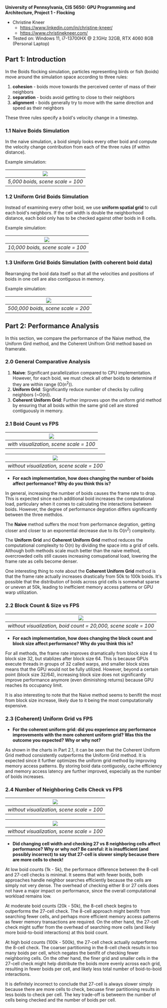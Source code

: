 **University of Pennsylvania, CIS 5650: GPU Programming and Architecture,
Project 1 - Flocking**

* Christine Kneer
  * https://www.linkedin.com/in/christine-kneer/
  * https://www.christinekneer.com/
* Tested on: Windows 11, i7-13700HX @ 2.1GHz 32GB, RTX 4060 8GB (Personal Laptop)

## Part 1: Introduction

In the Boids flocking simulation, particles representing birds or fish
(boids) move around the simulation space according to three rules:

1. **cohesion** - boids move towards the perceived center of mass of their neighbors
2. **separation** - boids avoid getting to close to their neighbors
3. **alignment** - boids generally try to move with the same direction and speed as
their neighbors

These three rules specify a boid's velocity change in a timestep.

### 1.1 Naive Boids Simulation

In the naive simulation, a boid simply looks every other boid and compute the velocity
change contribution from each of the three rules (if within distance).

Example simulation:

|![](images/naive.gif)|
|:--:|
|*5,000 boids, scene scale = 100*|

### 1.2 Uniform Grid Boids Simulation

Instead of examining every other boid, we use **uniform spatial grid** to cull each boid's neighbors.
If the cell width is double the neighborhood distance, each boid only has to be
checked against other boids in 8 cells.

Example simulation:

|![](images/uniform.gif)|
|:--:|
|*10,000 boids, scene scale = 100*|

### 1.3 Uniform Grid Boids Simulation (with coherent boid data)

Rearranging the boid data itself so that all the velocities and positions of boids in one cell are also
contiguous in memory.

Example simulation:

|![](images/indirection.gif)|
|:--:|
|*500,000 boids, scene scale = 200*|

## Part 2: Performance Analysis

In this section, we compare the performance of the Naive method, the Uniform Gird method, and the Coherent Unifrom Grid method based on framerate.


### 2.0 General Comparative Analysis

1. **Naive**: Significant parallelization compared to CPU implementation. However, for each boid, we must check all other boids to determine if they are within range (O(n<sup>2</sup>)).
2. **Uniform Grid**: Significantly reduce number of checks by culling neighbors (~O(n)).
3. **Coherent Uniform Grid**: Further improves upon the uniform grid method by ensuring that all boids within the same grid cell are stored contiguously in memory.

### 2.1 Boid Count vs FPS

|![](images/boidCount1.png)|
|:--:|
|*with visualization, scene scale = 100*|

|![](images/boidCount2.png)|
|:--:|
|*without visualization, scene scale = 100*|

* **For each implementation, how does changing the number of boids affect
performance? Why do you think this is?**

In general, increasing the number of boids causes the frame rate to drop. This is expected
since each additional boid increases the computational load, particulary when it comes to
calculating the interactions between boids. However, the degree of performance degration
differs significantly between the three methdos.

The **Naive** method suffers the most from performance degration, getting closer and
closer to an exponential decrease due to its O(n<sup>2</sup>) complexity.

The **Uniform Grid** and **Coherent Uniform Grid** method reduces the computational complexity
to O(n) by dividing the space into a grid of cells. Although both methods scale much better than
the naive method, overcrowded cells still causes increasing comupational load, lowering the frame
rate as cells become denser.

One interesting thing to note about the **Coherent Uniform Grid** method is that the frame rate 
actually increases drastically from 50k to 100k boids. It's possible that the distribution of boids
across grid cells is somewhat sparse or uneven at 50k, leading to inefficient memory access patterns
or GPU warp utilization.

### 2.2 Block Count & Size vs FPS

|![](images/blockSize.png)|
|:--:|
|*without visualization, boid count = 20,000, scene scale = 100*|

* **For each implementation, how does changing the block count and block size
affect performance? Why do you think this is?**

For all methods, the frame rate improves dramatically from block size 4 to block size 32, but
stablizes after block size 64. This is because GPUs execute threads in groups
of 32 called warps, and smaller block sizes means that the GPU would not be
fully utilized. However, beyond a certain point (block size 32/64), increasing
block size does not significantly improve performance anymore (even diminishing
returns) because GPU reaches its occupancy limit.

It is also interesting to note that the Naive method seems to benifit the most 
from block size increase, likely due to it being the most computationally expensive.


### 2.3 (Coherent) Uniform Grid vs FPS

* **For the coherent uniform grid: did you experience any performance improvements
with the more coherent uniform grid? Was this the outcome you expected?
Why or why not?**

As shown in the charts in Part 2.1, it can be seen that the Coherent Uniform Grid
method consistently outperforms the Uniform Grid method. It is expected since it
further optimizes the uniform grid method by improving memory access patterns. By
storing boid data contiguosly, cache efficiency and memory access latency are
further improved, especially as the number of boids increases.


### 2.4 Number of Neighboring Cells Check vs FPS

|![](images/UniformGridCell.png)|
|:--:|
|*without visualization, scene scale = 100*|

|![](images/CoherentUniformGridCell.png)|
|:--:|
|*without visualization, scene scale = 100*|

* **Did changing cell width and checking 27 vs 8 neighboring cells affect performance?
Why or why not? Be careful: it is insufficient (and possibly incorrect) to say
that 27-cell is slower simply because there are more cells to check!**

At low boid counts (1k - 5k), the performace difference between the 8-cell and 27-cell
checks is minimal. It seems that with fewer boids, both approaches handle neighbor searches
efficiently because the cells are simply not very dense. The overhead of checking either 8 or 27
cells does not have a major impact on performance, since the overall computational workload remains low.

At moderate boid counts (20k - 50k), the 8-cell check begins to outperforms the 27-cell check. 
The 8-cell approach might benifit from searching fewer cells, and perhaps
more efficient memory access patterns as fewer memory transactions are required. 
On the other hand, the 27-cell check might suffer from the overhead of searching more cells 
(and likely more boid-to-boid interactions) at this boid count.

At high boid counts (100k - 500k), the 27-cell check actually outperforms the 8-cell check.
The coarser partitioning in the 8-cell check results in too many boids per cell, which negates
the benifit of checking fewer neighboring cells. On the other hand, the finer grid and smaller cells
in the 27-cell check might help distribute the boids more evenly across each grid, resulting in fewer
boids per cell, and likely less total number of boid-to-boid interactions.

It is definitely incorrect to conclude that 27-cell is always slower simply because there are more cells to check,
becuase finer partitioning results in less boids to check per cell. The key trade-off is betweern the number of cells
being checked and the number of boids per cell.
